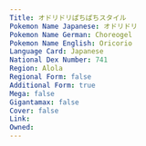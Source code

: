 ```yaml
---
﻿Title: オドリドリぱちぱちスタイル
Pokemon Name Japanese: オドリドリ
Pokemon Name German: Choreogel
Pokemon Name English: Oricorio
Language Card: Japanese
National Dex Number: 741
Region: Alola
Regional Form: false
Additional Form: true
Mega: false
Gigantamax: false
Cover: false
Link: 
Owned: 
---
```

